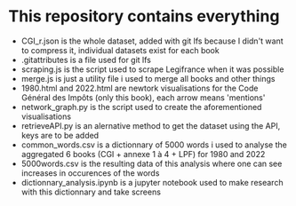 # This repository contains everything

- CGI_r.json is the whole dataset, added with git lfs because I didn't want to compress it, individual datasets exist for each book
- .gitattributes is a file used for git lfs
- scraping.js is the script used to scrape Legifrance when it was possible
- merge.js is just a utility file i used to merge all books and other things
- 1980.html and 2022.html are newtork visualisations for the Code Général des Impôts (only this book), each arrow means 'mentions'
- network_graph.py is the script used to create the aforementioned visualisations
- retrieveAPI.py is an alernative method to get the dataset using the API, keys are to be added
- common_words.csv is a dictionnary of 5000 words i used to analyse the aggregated 6 books (CGI + annexe 1 à 4 + LPF) for 1980 and 2022
- 5000words.csv is the resulting data of this analysis where one can see increases in occurences of the words
- dictionnary_analysis.ipynb is a jupyter notebook used to make research with this dictionnary and take screens
